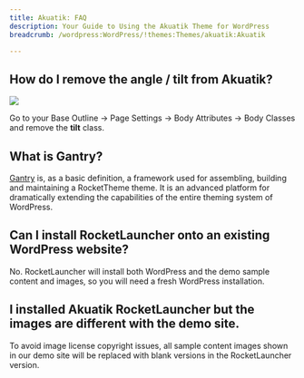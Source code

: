 ```yaml
---
title: Akuatik: FAQ
description: Your Guide to Using the Akuatik Theme for WordPress
breadcrumb: /wordpress:WordPress/!themes:Themes/akuatik:Akuatik

---
```


## How do I remove the angle / tilt from Akuatik?

![](assets/tilt.jpg)

Go to your Base Outline -> Page Settings -> Body Attributes -> Body Classes and remove the **tilt** class.

## What is Gantry?

[Gantry][gantry] is, as a basic definition, a framework used for assembling, building and maintaining a RocketTheme theme. It is an advanced platform for dramatically extending the capabilities of the entire theming system of WordPress.

## Can I install RocketLauncher onto an existing WordPress website?

No. RocketLauncher will install both WordPress and the demo sample content and images, so you will need a fresh WordPress installation.

## I installed Akuatik RocketLauncher but the images are different with the demo site.

To avoid image license copyright issues, all sample content images shown in our demo site will be replaced with blank versions in the RocketLauncher version.

[gantry]: http://gantry.org/